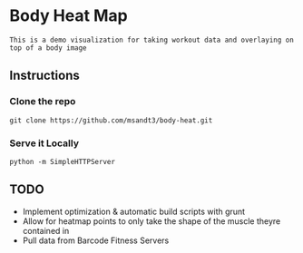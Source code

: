 # Body Heat Map

	This is a demo visualization for taking workout data and overlaying on top of a body image

## Instructions

### Clone the repo
	
	git clone https://github.com/msandt3/body-heat.git

### Serve it Locally

	python -m SimpleHTTPServer

## TODO 

+ Implement optimization & automatic build scripts with grunt
+ Allow for heatmap points to only take the shape of the muscle theyre contained in
+ Pull data from Barcode Fitness Servers

